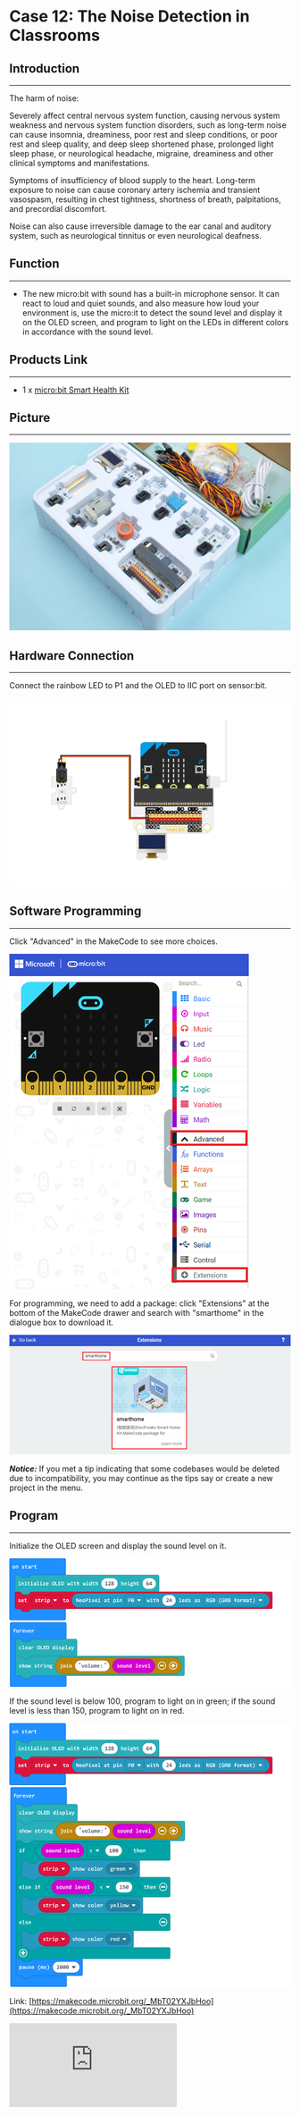 # Case 12: The Noise Detection in Classrooms


##  Introduction
---

 The harm of noise:

Severely affect central nervous system function, causing nervous system weakness and nervous system function disorders, such as long-term noise can cause insomnia, dreaminess, poor rest and sleep conditions, or poor rest and sleep quality, and deep sleep shortened phase, prolonged light sleep phase, or neurological headache, migraine, dreaminess and other clinical symptoms and manifestations.

Symptoms of insufficiency of blood supply to the heart. Long-term exposure to noise can cause coronary artery ischemia and transient vasospasm, resulting in chest tightness, shortness of breath, palpitations, and precordial discomfort.

Noise can also cause irreversible damage to the ear canal and auditory system, such as neurological tinnitus or even neurological deafness.

## Function
---

- The new micro:bit with sound has a built-in microphone sensor. It can react to loud and quiet sounds, and also measure how loud your environment is, use the micro:it to detect the sound level and display it on the OLED screen, and program to light on the LEDs in different colors in accordance with the sound level.

## Products Link
---
- 1 x [micro:bit Smart Health Kit](https://shop.elecfreaks.com/products/elecfreaks-micro-bit-smart-health-kit-without-micro-bit-board?_pos=1&_sid=2b45d49aa&_ss=r)

## Picture
---
![](./images/microbit-Smart-Health-Kit-case-01-02.png)

## Hardware Connection
---


Connect the rainbow LED to P1 and the OLED to IIC port on sensor:bit.

![](./images/microbit-Smart-Health-Kit-case-12-03.png)

## Software Programming

---

Click "Advanced" in the MakeCode to see more choices.

![](./images/microbit-Smart-Health-Kit-case-01-04.png)

For programming, we need to add a package: click "Extensions" at the bottom of the MakeCode drawer and search with "smarthome" in the dialogue box to download it.

![](./images/microbit-Smart-Health-Kit-case-01-05.png)



***Notice:*** If you met a tip indicating that some codebases would be deleted due to incompatibility, you may continue as the tips say or create a new project in the menu.

## Program

---
Initialize the OLED screen and display the sound level on it.

![](./images/microbit-Smart-Health-Kit-case-12-07.png)

If the sound level is below 100, program to light on in green; if the sound level is less than 150, program to light on in red.

![](./images/microbit-Smart-Health-Kit-case-12-08.png)


Link: [https://makecode.microbit.org/_MbT02YXJbHoo](https://makecode.microbit.org/_MbT02YXJbHoo)

<div
    style={{
        position: 'relative',
        paddingBottom: '60%',
        overflow: 'hidden',
    }}
>
    <iframe
        src="https://makecode.microbit.org/_MbT02YXJbHoo"
        frameborder="0"
        sandbox="allow-popups allow-forms allow-scripts allow-same-origin"
        style={{
            position: 'absolute',
            width: '100%',
            height: '100%',
        }}
    />
</div>


## Result
---
- Different colors of LEDs are turned on in accordance with the different sound levels.
